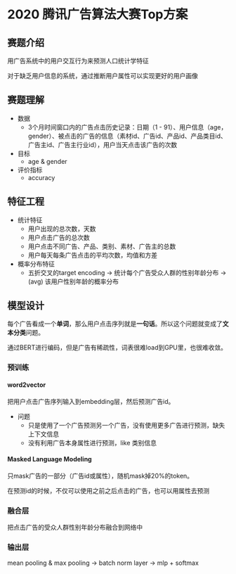 # 2020 腾讯广告算法大赛Top方案

## 赛题介绍
用广告系统中的用户交互行为来预测人口统计学特征

对于缺乏用户信息的系统，通过推断用户属性可以实现更好的用户画像

## 赛题理解
- 数据
  - 3个月时间窗口内的广告点击历史记录：日期（1 - 91）、用户信息（age，gender）、被点击的广告的信息（素材id、广告id、产品id、产品类目id、广告主id、广告主行业id），用户当天点击该广告的次数
- 目标
  - age & gender
- 评价指标
  - accuracy

## 特征工程
- 统计特征
  - 用户出现的总次数，天数
  - 用户点击广告的总次数
  - 用户点击不同广告、产品、类别、素材、广告主的总数
  - 用户每天每条广告点击的平均次数，均值和方差
- 概率分布特征
  - 五折交叉的target encoding -> 统计每个广告受众人群的性别年龄分布 ->(avg) 该用户性别年龄的概率分布

## 模型设计
每个广告看成一个**单词**，那么用户点击序列就是**一句话**。所以这个问题就变成了**文本分类**问题。

通过BERT进行编码，但是广告有稀疏性，词表很难load到GPU里，也很难收敛。

### 预训练
#### word2vector
把用户点击广告序列输入到embedding层，然后预测广告id。
- 问题
  - 只是使用了一个广告预测另一个广告，没有使用更多广告进行预测，缺失上下文信息
  - 没有利用广告本身属性进行预测，like 类别信息
#### Masked Language Modeling
只mask广告的一部分（广告id或属性），随机mask掉20%的token。

在预测id的时候，不仅可以使用之前之后点击的广告，也可以用属性去预测

### 融合层
把点击广告的受众人群性别年龄分布融合到网络中

### 输出层
mean pooling & max pooling -> batch norm layer -> mlp + softmax

